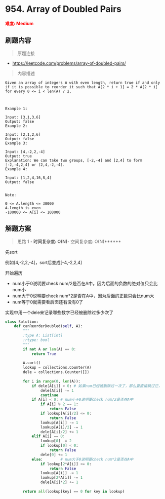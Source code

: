 # 954. Array of Doubled Pairs

**<font color=red>难度: Medium</font>**

## 刷题内容

> 原题连接

* https://leetcode.com/problems/array-of-doubled-pairs/

> 内容描述

```
Given an array of integers A with even length, return true if and only if it is possible to reorder it such that A[2 * i + 1] = 2 * A[2 * i] for every 0 <= i < len(A) / 2.

 

Example 1:

Input: [3,1,3,6]
Output: false
Example 2:

Input: [2,1,2,6]
Output: false
Example 3:

Input: [4,-2,2,-4]
Output: true
Explanation: We can take two groups, [-2,-4] and [2,4] to form [-2,-4,2,4] or [2,4,-2,-4].
Example 4:

Input: [1,2,4,16,8,4]
Output: false
 

Note:

0 <= A.length <= 30000
A.length is even
-100000 <= A[i] <= 100000
```

## 解题方案

> 思路 1
******- 时间复杂度: O(N)******- 空间复杂度: O(N)******

先sort

例如[4,-2,2,-4]，sort后变成[-4,-2,2,4]

开始遍历
- num小于0说明要check num/2是否在A中，因为后面的负数的绝对值只会比num小
- num大于0说明要check num*2是否在A中，因为后面的正数只会比num大
- num等于0就需要看后面还有没有0了

实现中用一个dele来记录哪些数字已经被删除过多少次了

```python
class Solution:
    def canReorderDoubled(self, A):
        """
        :type A: List[int]
        :rtype: bool
        """
        if not A or len(A) == 0:
            return True
        
        A.sort()
        lookup = collections.Counter(A)
        dele = collections.Counter([])
        
        for i in range(0, len(A)):
            if dele[A[i]] > 0: # 如果num已经被删除过一次了，那么要直接跳过它，更新被删除的频次
                dele[A[i]] -= 1
                continue
            if A[i] < 0: # num小于0说明要check num/2是否在A中
                if A[i] % 2 == 1:
                    return False
                if lookup[A[i]/2] <= 0:
                    return False
                lookup[A[i]] -= 1
                lookup[A[i]/2] -= 1
                dele[A[i]/2] += 1
            elif A[i] == 0:
                lookup[0] -= 2
                if lookup[0] < 0:
                    return False
                dele[0] += 1
            else:        # num大于0说明要check num*2是否在A中
                if lookup[2*A[i]] <= 0:
                    return False
                lookup[A[i]] -= 1
                lookup[2*A[i]] -= 1
                dele[A[i]*2] += 1
                
        return all(lookup[key] == 0 for key in lookup)
```
